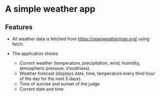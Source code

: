 # A simple weather app

## Features

- All weather data is fetched from https://openweathermap.org/ using fetch.

- The application shows:
  - Current weather (temperature, precipitation, wind, humidity, atmospheric pressure, cloudiness).
  - Weather forecast (displays date, time, temperature every third hour of the day for the next 5 days).
  - Time of sunrise and sunset of the judge
  - Current date and time
